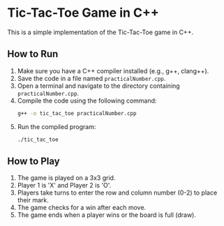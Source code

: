 # Tic-Tac-Toe Game in C++

This is a simple implementation of the Tic-Tac-Toe game in C++.

## How to Run

1. Make sure you have a C++ compiler installed (e.g., g++, clang++).
2. Save the code in a file named `practicalNumber.cpp`.
3. Open a terminal and navigate to the directory containing `practicalNumber.cpp`.
4. Compile the code using the following command:
    ```sh
    g++ -o tic_tac_toe practicalNumber.cpp
    ```
5. Run the compiled program:
    ```sh
    ./tic_tac_toe
    ```

## How to Play

1. The game is played on a 3x3 grid.
2. Player 1 is 'X' and Player 2 is 'O'.
3. Players take turns to enter the row and column number (0-2) to place their mark.
4. The game checks for a win after each move.
5. The game ends when a player wins or the board is full (draw).
